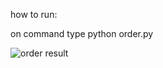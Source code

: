how to run: 

on command type 
python order.py

![order result](https://file.notion.so/f/f/bc8335bc-cfff-4342-91fe-a13cff9131e9/dfac6d1b-cd6c-492f-8b15-785757bd4eb5/Screenshot_2024-01-05_at_20.54.39.png?id=4e8c7741-af5a-484d-86f3-d4a317067442&table=block&spaceId=bc8335bc-cfff-4342-91fe-a13cff9131e9&expirationTimestamp=1704585600000&signature=Ko_X-hTq05Pv5Rp0fU4BWmXAlqvba8jvnS0_asF8vYc&downloadName=Screenshot+2024-01-05+at+20.54.39.png)

